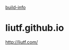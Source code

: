 [build-info](https://travis-ci.org/liutf/liutf.github.io.svg)


# liutf.github.io
http://liutf.com/
